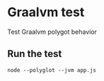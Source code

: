 
# Graalvm test

Test Graalvm polygot behavior

## Run the test

```
node --polyglot --jvm app.js
```
